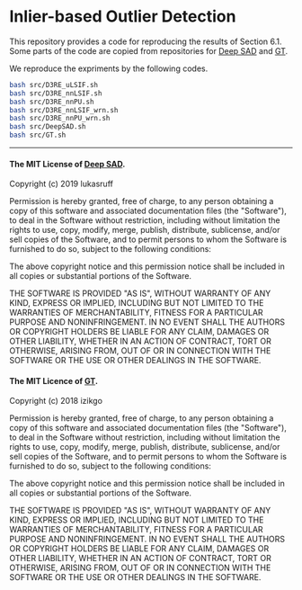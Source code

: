 # Inlier-based Outlier Detection
This repository provides a code for reproducing the results of Section 6.1.  
Some parts of the code are copied from repositories for [Deep SAD](https://github.com/lukasruff/Deep-SAD-PyTorch) and [GT](https://github.com/izikgo/AnomalyDetectionTransformations).

We reproduce the expriments by the following codes.
```bash
bash src/D3RE_uLSIF.sh
bash src/D3RE_nnLSIF.sh
bash src/D3RE_nnPU.sh
bash src/D3RE_nnLSIF_wrn.sh
bash src/D3RE_nnPU_wrn.sh
bash src/DeepSAD.sh
bash src/GT.sh
```
------------------------------------------------------------------------------------------------

#### The MIT License of [Deep SAD](https://github.com/lukasruff/Deep-SAD-PyTorch).

Copyright (c) 2019 lukasruff

Permission is hereby granted, free of charge, to any person obtaining a copy
of this software and associated documentation files (the "Software"), to deal
in the Software without restriction, including without limitation the rights
to use, copy, modify, merge, publish, distribute, sublicense, and/or sell
copies of the Software, and to permit persons to whom the Software is
furnished to do so, subject to the following conditions:

The above copyright notice and this permission notice shall be included in all
copies or substantial portions of the Software.

THE SOFTWARE IS PROVIDED "AS IS", WITHOUT WARRANTY OF ANY KIND, EXPRESS OR
IMPLIED, INCLUDING BUT NOT LIMITED TO THE WARRANTIES OF MERCHANTABILITY,
FITNESS FOR A PARTICULAR PURPOSE AND NONINFRINGEMENT. IN NO EVENT SHALL THE
AUTHORS OR COPYRIGHT HOLDERS BE LIABLE FOR ANY CLAIM, DAMAGES OR OTHER
LIABILITY, WHETHER IN AN ACTION OF CONTRACT, TORT OR OTHERWISE, ARISING FROM,
OUT OF OR IN CONNECTION WITH THE SOFTWARE OR THE USE OR OTHER DEALINGS IN THE
SOFTWARE.

#### The MIT Licence of [GT](https://github.com/izikgo/AnomalyDetectionTransformations).

Copyright (c) 2018 izikgo

Permission is hereby granted, free of charge, to any person obtaining a copy
of this software and associated documentation files (the "Software"), to deal
in the Software without restriction, including without limitation the rights
to use, copy, modify, merge, publish, distribute, sublicense, and/or sell
copies of the Software, and to permit persons to whom the Software is
furnished to do so, subject to the following conditions:

The above copyright notice and this permission notice shall be included in all
copies or substantial portions of the Software.

THE SOFTWARE IS PROVIDED "AS IS", WITHOUT WARRANTY OF ANY KIND, EXPRESS OR
IMPLIED, INCLUDING BUT NOT LIMITED TO THE WARRANTIES OF MERCHANTABILITY,
FITNESS FOR A PARTICULAR PURPOSE AND NONINFRINGEMENT. IN NO EVENT SHALL THE
AUTHORS OR COPYRIGHT HOLDERS BE LIABLE FOR ANY CLAIM, DAMAGES OR OTHER
LIABILITY, WHETHER IN AN ACTION OF CONTRACT, TORT OR OTHERWISE, ARISING FROM,
OUT OF OR IN CONNECTION WITH THE SOFTWARE OR THE USE OR OTHER DEALINGS IN THE
SOFTWARE.
